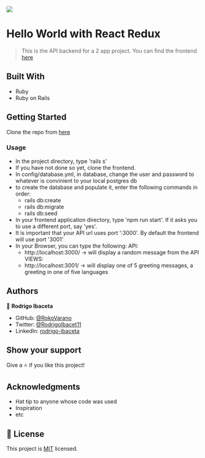 ![](https://img.shields.io/badge/Microverse-blueviolet)

# Hello World with React Redux

> This is the API backend for a 2 app project. You can find the frontend [here](https://github.com/RokoVarano/hello-react-front-end/tree/feature/front_end)

## Built With

- Ruby
- Ruby on Rails
## Getting Started

Clone the repo from [here](https://github.com/RokoVarano/hello-rails-back-end/tree/feature/api)
### Usage

- In the project directory, type 'rails s'
- If you have not done so yet, clone the frontend.
- In config/database.yml, in database, change the user and password to whatever is convinient to your local postgres db
- to create the database and populate it, enter the following commands in order:
  - rails db:create
  - rails db:migrate
  - rails db:seed
- In your frontend application directory, type 'npm run start'. If it asks you to use a different port, say 'yes'.
- It is important that your API url uses port ':3000'. By default the frontend will use port '3001'
- In your Browser, you can type the following:
  API: 
    - http://localhost:3000/ -> will display a random message from the API
  VIEWS:
    - http://localhost:3001/ -> will display one of 5 greeting messages, a greeting in one of five languages
## Authors

👤 **Rodrigo Ibaceta**

- GitHub: [@RokoVarano](https://github.com/RokoVarano)
- Twitter: [@RodrigoIbacet11](https://twitter.com/RodrigoIbacet11)
- LinkedIn: [rodrigo-ibaceta](https://www.linkedin.com/in/rodrigo-ibaceta/)

## Show your support

Give a ⭐️ if you like this project!

## Acknowledgments

- Hat tip to anyone whose code was used
- Inspiration
- etc

## 📝 License

This project is [MIT](./MIT.md) licensed.
